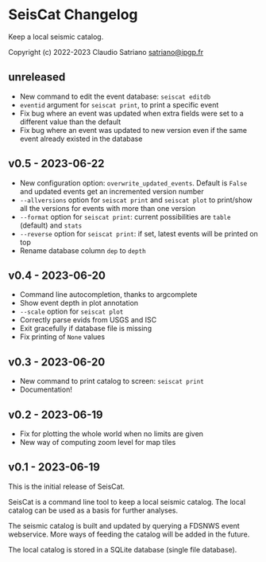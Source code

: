 # SeisCat Changelog

Keep a local seismic catalog.

Copyright (c) 2022-2023 Claudio Satriano <satriano@ipgp.fr>

## unreleased

- New command to edit the event database: `seiscat editdb`
- `eventid` argument for `seiscat print`, to print a specific event
- Fix bug where an event was updated when extra fields were set to a different
  value than the default
- Fix bug where an event was updated to new version even if the same event
  already existed in the database

## v0.5 - 2023-06-22

- New configuration option: `overwrite_updated_events`. Default is `False`
  and updated events get an incremented version number
- `--allversions` option for `seiscat print` and `seiscat plot` to print/show
  all the versions for events with more than one version
- `--format` option for `seiscat print`: current possibilities are `table`
  (default) and `stats`
- `--reverse` option for `seiscat print`: if set, latest events will be printed
  on top
- Rename database column `dep` to `depth`

## v0.4 - 2023-06-20

- Command line autocompletion, thanks to argcomplete
- Show event depth in plot annotation
- `--scale` option for `seiscat plot`
- Correctly parse evids from USGS and ISC
- Exit gracefully if database file is missing
- Fix printing of `None` values

## v0.3 - 2023-06-20

- New command to print catalog to screen: `seiscat print`
- Documentation!

## v0.2 - 2023-06-19

- Fix for plotting the whole world when no limits are given
- New way of computing zoom level for map tiles

## v0.1 - 2023-06-19

This is the initial release of SeisCat.

SeisCat is a command line tool to keep a local seismic catalog.
The local catalog can be used as a basis for further analyses.

The seismic catalog is built and updated by querying a FDSNWS event webservice.
More ways of feeding the catalog will be added in the future.

The local catalog is stored in a SQLite database (single file database).
